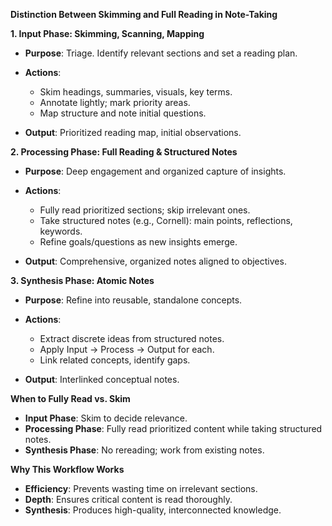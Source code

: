 **Distinction Between Skimming and Full Reading in Note-Taking**

**1. Input Phase: Skimming, Scanning, Mapping**

* **Purpose**: Triage. Identify relevant sections and set a reading plan.
* **Actions**:

  * Skim headings, summaries, visuals, key terms.
  * Annotate lightly; mark priority areas.
  * Map structure and note initial questions.
* **Output**: Prioritized reading map, initial observations.

**2. Processing Phase: Full Reading & Structured Notes**

* **Purpose**: Deep engagement and organized capture of insights.
* **Actions**:

  * Fully read prioritized sections; skip irrelevant ones.
  * Take structured notes (e.g., Cornell): main points, reflections, keywords.
  * Refine goals/questions as new insights emerge.
* **Output**: Comprehensive, organized notes aligned to objectives.

**3. Synthesis Phase: Atomic Notes**

* **Purpose**: Refine into reusable, standalone concepts.
* **Actions**:

  * Extract discrete ideas from structured notes.
  * Apply Input → Process → Output for each.
  * Link related concepts, identify gaps.
* **Output**: Interlinked conceptual notes.

**When to Fully Read vs. Skim**

* **Input Phase**: Skim to decide relevance.
* **Processing Phase**: Fully read prioritized content while taking structured notes.
* **Synthesis Phase**: No rereading; work from existing notes.

**Why This Workflow Works**

* **Efficiency**: Prevents wasting time on irrelevant sections.
* **Depth**: Ensures critical content is read thoroughly.
* **Synthesis**: Produces high-quality, interconnected knowledge.
